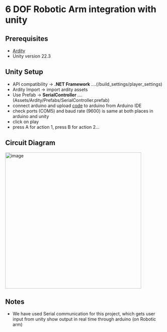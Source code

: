 # 6 DOF Robotic Arm integration with unity
## Prerequisites
* [Ardity](https://assetstore.unity.com/packages/tools/integration/ardity-arduino-unity-communication-made-easy-123819)
* Unity version 22.3

## Unity Setup
* API compatibility ->  <b>.NET Framework </b> ....(/build_settings/player_settings)
* Ardity Import -> import ardity assets
* Use Prefab ->  <b>SerialController </b>....    (Assets/Ardity/Prefabs/SerialController.prefab)
* connect arduino and upload [code](https://github.com/adijams01/Unity/blob/main/ardity_arm/6_DOF_ardity_arm/6_DOF_ardity_arm.ino) to arduino from Arduino IDE
* check ports (COM5) and baud rate (9600) is same at both places in arduino and unity
* click on play
* press A for action 1, press B for action 2...

## Circuit Diagram

<img width="432" alt="image" src="https://github.com/adijams01/Unity/assets/92617405/5137382e-ce1c-4b1c-baf6-4ac24875702b">

## Notes
* We have used Serial communication for this project, which gets user input from unity show output in real time through arduino (on Robotic arm)
